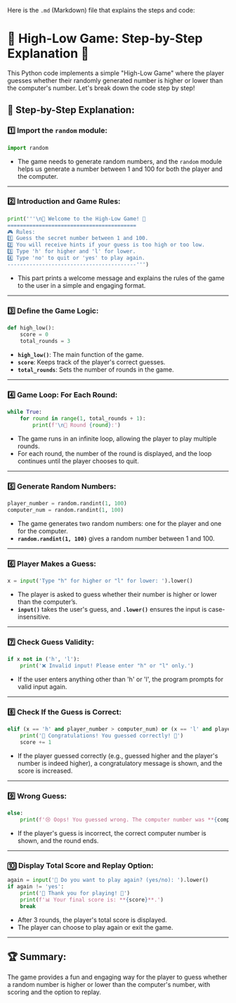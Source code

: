 Here is the `.md` (Markdown) file that explains the steps and code:

# 🌟 High-Low Game: Step-by-Step Explanation 🌟

This Python code implements a simple "High-Low Game" where the player guesses whether their randomly generated number is higher or lower than the computer's number. Let's break down the code step by step!




## 🧩 Step-by-Step Explanation:

### 1️⃣ **Import the `random` module**:
```python
import random
```
- The game needs to generate random numbers, and the `random` module helps us generate a number between 1 and 100 for both the player and the computer.

---

### 2️⃣ **Introduction and Game Rules**:
```python
print('''\n🌟 Welcome to the High-Low Game! 🌟
=========================================
🎮 Rules:
1️⃣ Guess the secret number between 1 and 100.
2️⃣ You will receive hints if your guess is too high or too low.
3️⃣ Type 'h' for higher and 'l' for lower.
4️⃣ Type 'no' to quit or 'yes' to play again. 
-----------------------------------------''')
```
- This part prints a welcome message and explains the rules of the game to the user in a simple and engaging format.

---

### 3️⃣ **Define the Game Logic**:
```python
def high_low():
    score = 0
    total_rounds = 3
```
- **`high_low()`**: The main function of the game.
- **`score`**: Keeps track of the player's correct guesses.
- **`total_rounds`**: Sets the number of rounds in the game.

---

### 4️⃣ **Game Loop: For Each Round**:
```python
while True:
    for round in range(1, total_rounds + 1):
        print(f'\n🔄 Round {round}:')
```
- The game runs in an infinite loop, allowing the player to play multiple rounds. 
- For each round, the number of the round is displayed, and the loop continues until the player chooses to quit.

---

### 5️⃣ **Generate Random Numbers**:
```python
player_number = random.randint(1, 100)
computer_num = random.randint(1, 100)
```
- The game generates two random numbers: one for the player and one for the computer.
- **`random.randint(1, 100)`** gives a random number between 1 and 100.

---

### 6️⃣ **Player Makes a Guess**:
```python
x = input('Type "h" for higher or "l" for lower: ').lower()
```
- The player is asked to guess whether their number is higher or lower than the computer’s.
- **`input()`** takes the user's guess, and **`.lower()`** ensures the input is case-insensitive.

---

### 7️⃣ **Check Guess Validity**:
```python
if x not in ('h', 'l'):
    print('❌ Invalid input! Please enter "h" or "l" only.')
```
- If the user enters anything other than 'h' or 'l', the program prompts for valid input again.

---

### 8️⃣ **Check If the Guess is Correct**:
```python
elif (x == 'h' and player_number > computer_num) or (x == 'l' and player_number < computer_num):
    print('🎉 Congratulations! You guessed correctly! 🎉')
    score += 1
```
- If the player guessed correctly (e.g., guessed higher and the player's number is indeed higher), a congratulatory message is shown, and the score is increased.

---

### 9️⃣ **Wrong Guess**:
```python
else:
    print(f'😢 Oops! You guessed wrong. The computer number was **{computer_num}**.')
```
- If the player's guess is incorrect, the correct computer number is shown, and the round ends.

---

### 🔟 **Display Total Score and Replay Option**:
```python
again = input('🔄 Do you want to play again? (yes/no): ').lower()
if again != 'yes':
    print('🌟 Thank you for playing! 🌟')
    print(f'📊 Your final score is: **{score}**.')
    break
```
- After 3 rounds, the player's total score is displayed.
- The player can choose to play again or exit the game.

---

## 🏆 Summary:
The game provides a fun and engaging way for the player to guess whether a random number is higher or lower than the computer's number, with scoring and the option to replay.


